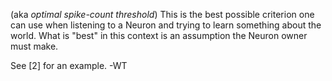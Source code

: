 (aka _optimal spike-count threshold_) This is the best possible criterion one can use when listening to a Neuron and trying to learn something about the world. What is "best" in this context is an assumption the Neuron owner must make.

<p class="ed-note">
See [2] for an example. -WT
</p>
